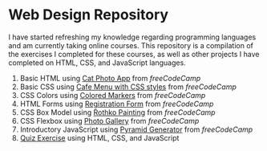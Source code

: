 # Web Design Repository
I have started refreshing my knowledge regarding programming languages and am currently taking online courses. This repository is a compilation of the exercises I completed for these courses, as well as other projects I have completed on HTML, CSS, and JavaScript languages.

1. Basic HTML using [Cat Photo App](https://github.com/pjbramos/web_design/blob/main/HTML%2C%20CSS/catphotoapp.html) from *freeCodeCamp*
2. Basic CSS using [Cafe Menu with CSS styles](https://github.com/pjbramos/web_design/blob/main/HTML%2C%20CSS/cafe%20menu.html) from *freeCodeCamp*
3. CSS Colors using [Colored Markers](https://github.com/pjbramos/web_design/blob/main/HTML%2C%20CSS/colored%20markers%20styles.css) from *freeCodeCamp*
4. HTML Forms using [Registration Form](https://github.com/pjbramos/web_design/blob/main/HTML%2C%20CSS/registration%20form.html) from *freeCodeCamp*
5. CSS Box Model using [Rothko Painting](https://github.com/pjbramos/web_design/blob/main/HTML%2C%20CSS/css%20box%20model%20styles.css) from *freeCodeCamp*
6. CSS Flexbox using [Photo Gallery](https://github.com/pjbramos/web_design/blob/main/HTML%2C%20CSS/css%20flexbox%20styles.css) from *freeCodeCamp*
7. Introductory JavaScript using [Pyramid Generator](https://github.com/pjbramos/web_design/blob/main/JS/pyramid.js) from *freeCodeCamp*
8. [Quiz Exercise](https://github.com/pjbramos/web_design/tree/main/HTML%2C%20CSS/Quiz) using HTML, CSS, and JavaScript
